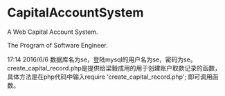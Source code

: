 # CapitalAccountSystem
A Web Capital Account System. 

The Program of Software Engineer. 

17:14 2016/6/6
  数据库名为se，登陆mysql的用户名为se，密码为se。
  create_capital_record.php是提供给梁毅成用的用于创建账户取款记录的函数，具体方法是在php代码中输入require 'create_capital_record.php'; 即可调用函数。
